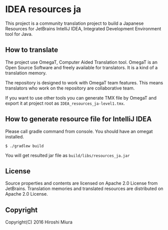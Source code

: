 IDEA resources ja
=================

This project is a community translation project to build a Japanese Resources
for JetBrains IntelliJ IDEA, Integrated Development Environment tool for Java.

How to translate
----------------

The project use OmegaT, Computer Aided Translation tool.
OmegaT is an Open Source Software and freely available for translators.
It is a kind of a translation memory.

The repository is designed to work with OmegaT team features. This means
translators who work on the repository are collaborative team.

If you want to use other tools you can generate TMX file by OmegaT and export 
it at project root as `IDEA_resources_ja-level1.tmx`.

How to generate resource file for IntelliJ IDEA
--------------------------------------

Please call gradle command from console.
You should have an omegat installed.

```
$ ./gradlew build
```

You will get resulted jar file as `build/libs/resources_ja.jar`

License
--------

Source properties and contents are licensed on Apache 2.0 License from JetBrains.
Translation memories and translated resources are distributed on Apache 2.0 License.


Copyright
---------

Copyright(C) 2016    Hiroshi Miura
